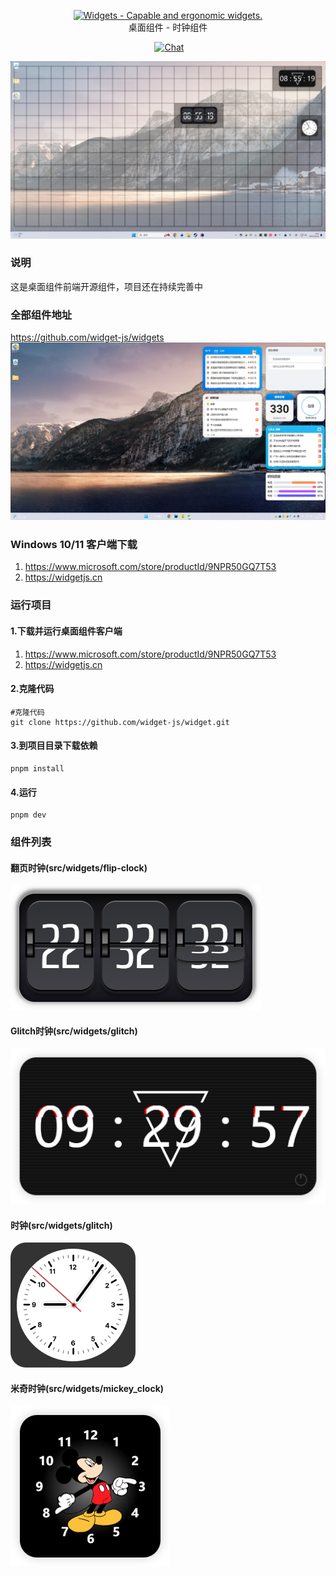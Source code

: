 <p align="center">
<a href="https://github.com/widget-js/widgets">
  <img width="150" src="https://raw.githubusercontent.com/widget-js/widgets/master/screenshot/logo.png" alt="Widgets - Capable and ergonomic widgets." width="300">
</a>
<br>
桌面组件 - 时钟组件
</p>

<p align="center">
  <img src="https://img.shields.io/github/license/widget-js/widgets" alt="">
  <a href="https://discord.gg/vwSAaRR8cT"><img src="https://img.shields.io/badge/chat-on%20discord-7289da.svg?sanitize=true" alt="Chat"></a>
</p>

![png](screenshot/screenshot.png)

### 说明

这是桌面组件前端开源组件，项目还在持续完善中

### 全部组件地址

https://github.com/widget-js/widgets
![png](screenshot/screenshot_full.jpg)

### Windows 10/11 客户端下载

1. https://www.microsoft.com/store/productId/9NPR50GQ7T53
2. https://widgetjs.cn

### 运行项目

#### 1.下载并运行桌面组件客户端

1. https://www.microsoft.com/store/productId/9NPR50GQ7T53
2. https://widgetjs.cn

#### 2.克隆代码

```shell
#克隆代码
git clone https://github.com/widget-js/widget.git

```

#### 3.到项目目录下载依赖

```shell
pnpm install
```

#### 4.运行

```shell
pnpm dev
```

### 组件列表

#### 翻页时钟(src/widgets/flip-clock)

![png](./public/images/preview_flip_clock.png)

#### Glitch时钟(src/widgets/glitch)

![png](./public/images/preview_glitch_clock.png)

#### 时钟(src/widgets/glitch)

![png](./public/images/preview_clock.png)
#### 米奇时钟(src/widgets/mickey_clock)

![png](./public/images/preview_micky_clock.png)
